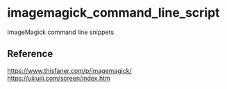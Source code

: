 # imagemagick_command_line_script
ImageMagick command line snippets

## Reference
https://www.thisfaner.com/p/imagemagick/
https://uiiiuiii.com/screen/index.htm

